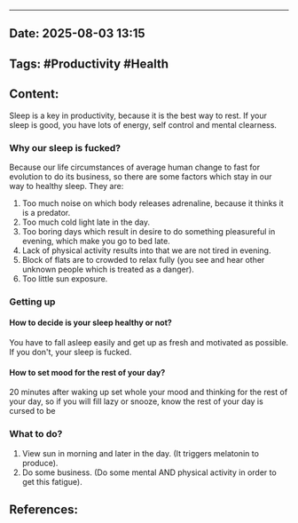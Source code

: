  ---

## Date: 2025-08-03 13:15 

## Tags: #Productivity #Health


## Content:

Sleep is a key in productivity, because it is the best way to rest. If your sleep is good, you have lots of energy, self control and mental clearness. 

### Why our sleep is fucked?

Because our life circumstances of average human change to fast for evolution to do its business, so there are some factors which stay in our way to healthy sleep. 
They are:
1. Too much noise on which body releases adrenaline, because it thinks it is a predator.
2. Too much cold light late in the day.
3. Too boring days which result in desire to do something pleasureful in evening, which make you go to bed late.
4. Lack of physical activity results into that we are not tired in evening.
5. Block of flats are to crowded to relax fully (you see and hear other unknown people which is treated as a danger).
6. Too little sun exposure.

### Getting up

#### How to decide is your sleep healthy or not?
You have to fall asleep easily and get up as fresh and motivated as possible. If you don't, your sleep is fucked.

#### How to set mood for the rest of your day?
20 minutes after waking up set whole your mood and thinking for the rest of your day, so if you will fill lazy or snooze, know the rest of your day is cursed to be 

### What to do?

1. View sun in morning and later in the day. (It triggers melatonin to produce).
2. Do some business. (Do some mental AND physical activity in order to get this fatigue).


## References:
